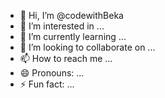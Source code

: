 - 👋 Hi, I’m @codewithBeka
- 👀 I’m interested in ...
- 🌱 I’m currently learning ...
- 💞️ I’m looking to collaborate on ...
- 📫 How to reach me ...
- 😄 Pronouns: ...
- ⚡ Fun fact: ...

<!---
codewithBeka/codewithBeka is a ✨ special ✨ repository because its `README.md` (this file) appears on your GitHub profile.
You can click the Preview link to take a look at your changes.
--->
